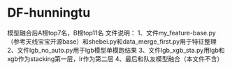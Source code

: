 # DF-hunningtu
模型融合后A榜top7名，B榜top11名
  文件说明：  1、文件my_feature-base.py（参考天线宝宝开源base）和shebei.py和data_merge_first.py用于特征整理
2、文件lgb_no_auto.py用于lgb模型单模跑结果
3、文件lgb_xgb_sta.py用lgb和xgb作为stacking第一层，lr作为第二层
4、最后和队友模型融合（本文件不含）
